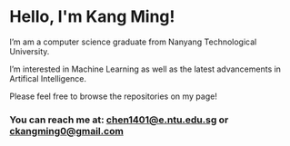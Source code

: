 # Hello, I'm Kang Ming!

I’m am a computer science graduate from Nanyang Technological University.

I’m interested in Machine Learning as well as the latest advancements in Artifical Intelligence.<br>

Please feel free to browse the repositories on my page!

### You can reach me at: chen1401@e.ntu.edu.sg or ckangming0@gmail.com

<!---
chxnkm/chxnkm is a ✨ special ✨ repository because its `README.md` (this file) appears on your GitHub profile.
You can click the Preview link to take a look at your changes.
--->
